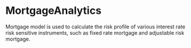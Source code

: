 # MortgageAnalytics
Mortgage model is used to calculate the risk profile of various interest rate risk sensitive instruments, such as fixed rate mortgage and adjustable risk mortgage.
